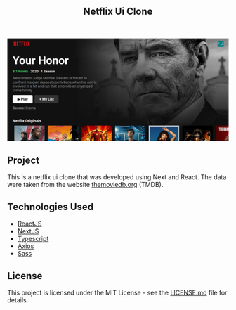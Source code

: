 <h2 align="center">Netflix Ui Clone</h2>

<br />

<p align="center">
  <img alt="Netlfix Page" src="./public/Netflix.png" />
</p>

## Project

This is a netflix ui clone that was developed using Next and React. The data were taken from the website [themoviedb.org](themoviedb.org) (TMDB).

## Technologies Used

* [ReactJS](https://reactjs.org/)
* [NextJS](https://nextjs.org/)
* [Typescript](https://www.typescriptlang.org/)
* [Axios](https://axios-http.com/)
* [Sass](https://sass-lang.com/)

## License

This project is licensed under the MIT License - see the [LICENSE.md](https://github.com/GabrielCordeiroDev/react-netflix-ui-clone/blob/main/LICENSE) file for details.
